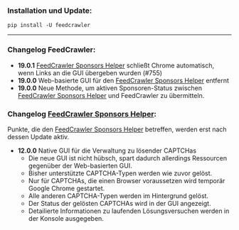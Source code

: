 ### Installation und Update:

`pip install -U feedcrawler`

---

### Changelog FeedCrawler:

- **19.0.1** [FeedCrawler Sponsors Helper](https://github.com/rix1337/FeedCrawler/wiki/5.-FeedCrawler-Sponsors-Helper) schließt Chrome automatisch, wenn Links an die GUI übergeben wurden (#755) 
- **19.0.0** Web-basierte GUI für den [FeedCrawler Sponsors Helper](https://github.com/rix1337/FeedCrawler/wiki/5.-FeedCrawler-Sponsors-Helper) entfernt
- **19.0.0** Neue Methode, um aktiven Sponsoren-Status zwischen [FeedCrawler Sponsors Helper](https://github.com/rix1337/FeedCrawler/wiki/5.-FeedCrawler-Sponsors-Helper) und FeedCrawler zu übermitteln.
### Changelog [FeedCrawler Sponsors Helper](https://github.com/rix1337/FeedCrawler/wiki/5.-FeedCrawler-Sponsors-Helper):

Punkte, die den [FeedCrawler Sponsors Helper](https://github.com/rix1337/FeedCrawler/wiki/5.-FeedCrawler-Sponsors-Helper)
betreffen, werden erst nach dessen Update aktiv.

- **12.0.0** Native GUI für die Verwaltung zu lösender CAPTCHas
    - Die neue GUI ist nicht hübsch, spart dadurch allerdings Ressourcen gegenüber der Web-basierten GUI.
    - Bisher unterstützte CAPTCHA-Typen werden wie zuvor gelöst.
    - Nur für CAPTCHAs, die einen Browser voraussetzen wird temporär Google Chrome gestartet.
    - Alle anderen CAPTCHA-Typen werden im Hintergrund gelöst.
    - Der Status der gelösten CAPTCHAs wird in der GUI angezeigt.
    - Detailierte Informationen zu laufenden Lösungsversuchen werden in der Konsole ausgegeben.